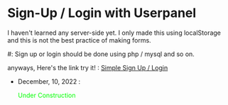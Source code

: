 # Sign-Up / Login with Userpanel

I haven't learned any server-side yet. I only made this using localStorage and this is not the best practice of making forms.

#: Sign up or login should be done using php / mysql and so on.

anyways, Here's the link try it! : <a href="https://jinshin19.github.io/Sign-Up-Login/"> Simple Sign Up / Login </a>

- December, 10, 2022 : <p style="color: lime">Under Construction</p>